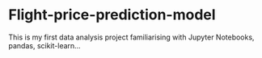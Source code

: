 # Flight-price-prediction-model
This is my first data analysis project familiarising with Jupyter Notebooks, pandas, scikit-learn...
